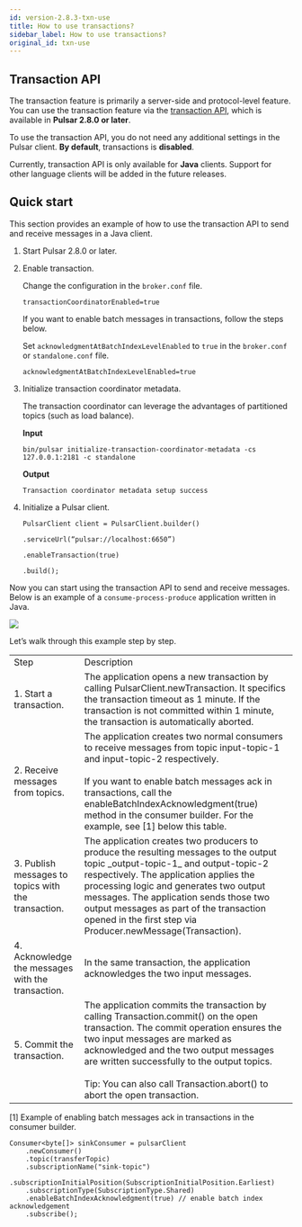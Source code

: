 ```yaml
---
id: version-2.8.3-txn-use
title: How to use transactions?
sidebar_label: How to use transactions?
original_id: txn-use
---
```


## Transaction API

The transaction feature is primarily a server-side and protocol-level feature. You can use the transaction feature via the [transaction API](https://pulsar.apache.org/api/admin/), which is available in **Pulsar 2.8.0 or later**. 

To use the transaction API, you do not need any additional settings in the Pulsar client. **By default**, transactions is **disabled**. 

Currently, transaction API is only available for **Java** clients. Support for other language clients will be added in the future releases.

## Quick start

This section provides an example of how to use the transaction API to send and receive messages in a Java client. 

1. Start Pulsar 2.8.0 or later. 

2. Enable transaction. 

    Change the configuration in the `broker.conf` file.

    ```
    transactionCoordinatorEnabled=true
    ```

    If you want to enable batch messages in transactions, follow the steps below.

    Set `acknowledgmentAtBatchIndexLevelEnabled` to `true` in the `broker.conf` or `standalone.conf` file.

      ```
      acknowledgmentAtBatchIndexLevelEnabled=true
      ```

3. Initialize transaction coordinator metadata.

    The transaction coordinator can leverage the advantages of partitioned topics (such as load balance).

    **Input**

    ```
    bin/pulsar initialize-transaction-coordinator-metadata -cs 127.0.0.1:2181 -c standalone
    ```

    **Output**

    ```
    Transaction coordinator metadata setup success
    ```

4. Initialize a Pulsar client.

    ```
    PulsarClient client = PulsarClient.builder()

    .serviceUrl(“pulsar://localhost:6650”)

    .enableTransaction(true)

    .build();
    ```

Now you can start using the transaction API to send and receive messages. Below is an example of a `consume-process-produce` application written in Java.

![](assets/txn-9.png)

Let’s walk through this example step by step.

<table>
  <tr>
   <td>Step
   </td>
   <td>Description
   </td>
  </tr>
  <tr>
   <td>1. Start a transaction.
   </td>
   <td>The application opens a new transaction by calling PulsarClient.newTransaction. It specifics the transaction timeout as 1 minute. If the transaction is not committed within 1 minute, the transaction is automatically aborted.
   </td>
  </tr>
  <tr>
   <td>2. Receive messages from topics.
   </td>
   <td>The application creates two normal consumers to receive messages from topic input-topic-1 and input-topic-2 respectively.<br><br>If you want to enable batch messages ack in transactions, call the enableBatchIndexAcknowledgment(true) method in the consumer builder. For the example, see [1] below this table.
   </td>
  </tr>
  <tr>
   <td>3. Publish messages to topics with the transaction.
   </td>
   <td>The application creates two producers to produce the resulting messages to the output topic _output-topic-1_ and output-topic-2 respectively. The application applies the processing logic and generates two output messages. The application sends those two output messages as part of the transaction opened in the first step via Producer.newMessage(Transaction).
   </td>
  </tr>
  <tr>
   <td>4. Acknowledge the messages with the transaction.
   </td>
   <td>In the same transaction, the application acknowledges the two input messages.
   </td>
  </tr>
  <tr>
   <td>5. Commit the transaction.
   </td>
   <td>The application commits the transaction by calling Transaction.commit() on the open transaction. The commit operation ensures the two input messages are marked as acknowledged and the two output messages are written successfully to the output topics. 
   <br><br>Tip: You can also call Transaction.abort() to abort the open transaction.
   </td>
  </tr>
</table>

[1] Example of enabling batch messages ack in transactions in the consumer builder.

```
Consumer<byte[]> sinkConsumer = pulsarClient
    .newConsumer()
    .topic(transferTopic)
    .subscriptionName("sink-topic")

.subscriptionInitialPosition(SubscriptionInitialPosition.Earliest)
    .subscriptionType(SubscriptionType.Shared)
    .enableBatchIndexAcknowledgment(true) // enable batch index acknowledgement
    .subscribe();
```

